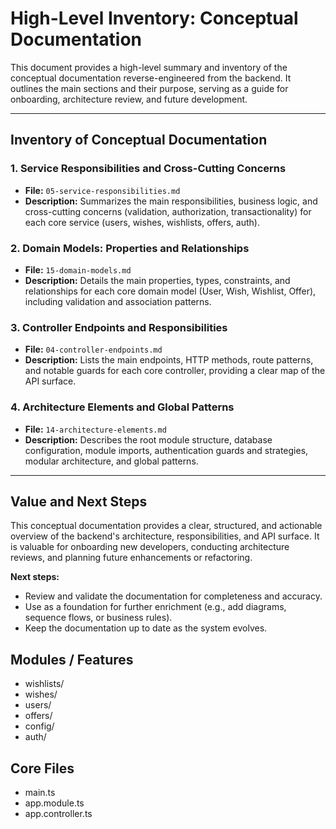 # High-Level Inventory: Conceptual Documentation

This document provides a high-level summary and inventory of the conceptual documentation reverse-engineered from the backend. It outlines the main sections and their purpose, serving as a guide for onboarding, architecture review, and future development.

---

## Inventory of Conceptual Documentation

### 1. Service Responsibilities and Cross-Cutting Concerns
- **File:** `05-service-responsibilities.md`
- **Description:** Summarizes the main responsibilities, business logic, and cross-cutting concerns (validation, authorization, transactionality) for each core service (users, wishes, wishlists, offers, auth).

### 2. Domain Models: Properties and Relationships
- **File:** `15-domain-models.md`
- **Description:** Details the main properties, types, constraints, and relationships for each core domain model (User, Wish, Wishlist, Offer), including validation and association patterns.

### 3. Controller Endpoints and Responsibilities
- **File:** `04-controller-endpoints.md`
- **Description:** Lists the main endpoints, HTTP methods, route patterns, and notable guards for each core controller, providing a clear map of the API surface.

### 4. Architecture Elements and Global Patterns
- **File:** `14-architecture-elements.md`
- **Description:** Describes the root module structure, database configuration, module imports, authentication guards and strategies, modular architecture, and global patterns.

---

## Value and Next Steps

This conceptual documentation provides a clear, structured, and actionable overview of the backend's architecture, responsibilities, and API surface. It is valuable for onboarding new developers, conducting architecture reviews, and planning future enhancements or refactoring. 

**Next steps:**
- Review and validate the documentation for completeness and accuracy.
- Use as a foundation for further enrichment (e.g., add diagrams, sequence flows, or business rules).
- Keep the documentation up to date as the system evolves.

## Modules / Features
- wishlists/
- wishes/
- users/
- offers/
- config/
- auth/

## Core Files
- main.ts
- app.module.ts
- app.controller.ts 